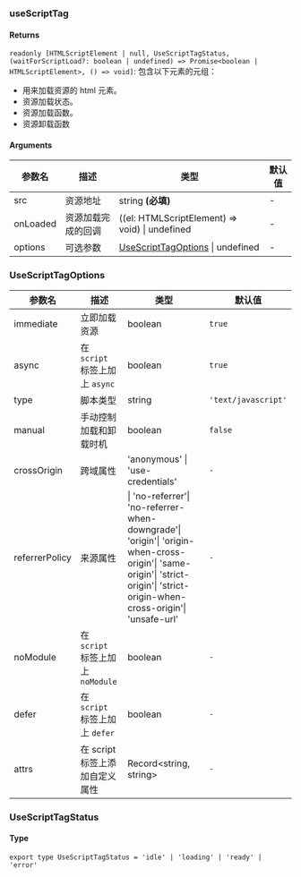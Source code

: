 ### useScriptTag

#### Returns
`readonly [HTMLScriptElement | null, UseScriptTagStatus, (waitForScriptLoad?: boolean | undefined) => Promise<boolean | HTMLScriptElement>, () => void]`: 包含以下元素的元组：
- 用来加载资源的 html 元素。
- 资源加载状态。
- 资源加载函数。
- 资源卸载函数

#### Arguments
|参数名|描述|类型|默认值|
|---|---|---|---|
|src|资源地址|string  **(必填)**|-|
|onLoaded|资源加载完成的回调|((el: HTMLScriptElement) => void) \| undefined |-|
|options|可选参数|[UseScriptTagOptions](#usescripttagoptions) \| undefined |-|

### UseScriptTagOptions

|参数名|描述|类型|默认值|
|---|---|---|---|
|immediate|立即加载资源|boolean |`true`|
|async|在 `script` 标签上加上 `async`|boolean |`true`|
|type|脚本类型|string |`'text/javascript'`|
|manual|手动控制加载和卸载时机|boolean |`false`|
|crossOrigin|跨域属性|'anonymous' \| 'use-credentials' |`-`|
|referrerPolicy|来源属性|\| 'no-referrer'\| 'no-referrer-when-downgrade'\| 'origin'\| 'origin-when-cross-origin'\| 'same-origin'\| 'strict-origin'\| 'strict-origin-when-cross-origin'\| 'unsafe-url' |`-`|
|noModule|在 `script` 标签上加上 `noModule`|boolean |`-`|
|defer|在 `script` 标签上加上 `defer`|boolean |`-`|
|attrs|在 script 标签上添加自定义属性|Record&lt;string, string&gt; |`-`|

### UseScriptTagStatus

#### Type

`export type UseScriptTagStatus = 'idle' | 'loading' | 'ready' | 'error'`
